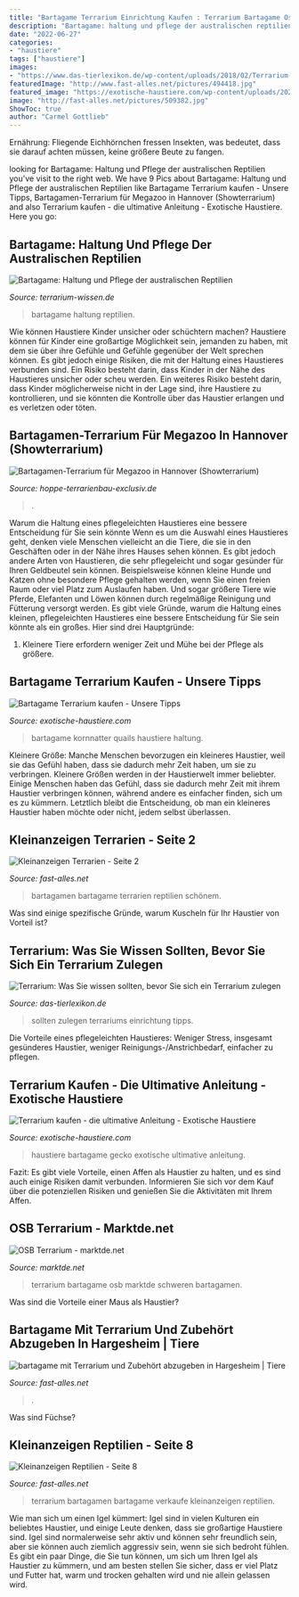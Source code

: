 ```yaml
---
title: "Bartagame Terrarium Einrichtung Kaufen : Terrarium Bartagame Osb Marktde Schweren Bartagamen"
description: "Bartagame: haltung und pflege der australischen reptilien"
date: "2022-06-27"
categories:
- "haustiere"
tags: ["haustiere"]
images:
- "https://www.das-tierlexikon.de/wp-content/uploads/2018/02/Terrarium-Bartagame-300x199.jpg"
featuredImage: "http://www.fast-alles.net/pictures/494418.jpg"
featured_image: "https://exotische-haustiere.com/wp-content/uploads/2021/04/Bartagame-Terrarium-kaufen-01-430x197.jpg"
image: "http://fast-alles.net/pictures/509382.jpg"
ShowToc: true
author: "Carmel Gottlieb"
---
```



Ernährung: Fliegende Eichhörnchen fressen Insekten, was bedeutet, dass sie darauf achten müssen, keine größere Beute zu fangen.

	

		
looking for Bartagame: Haltung und Pflege der australischen Reptilien you've visit to the right web. We have 9 Pics about Bartagame: Haltung und Pflege der australischen Reptilien like Bartagame Terrarium kaufen - Unsere Tipps, Bartagamen-Terrarium für Megazoo in Hannover (Showterrarium) and also Terrarium kaufen - die ultimative Anleitung - Exotische Haustiere. Here you go:
		
    
## Bartagame: Haltung Und Pflege Der Australischen Reptilien

<img loading=lazy src="https://www.terrarium-wissen.de/wp-content/uploads/2013/06/bartagame-haltung.jpg" onerror="this.onerror=null;this.src='https://tse4.mm.bing.net/th?id=OIP.1nABCATrl6fItamYxZFwwwHaFj&amp;pid=15.1';" alt="Bartagame: Haltung und Pflege der australischen Reptilien">

_Source: terrarium-wissen.de_

>bartagame haltung reptilien. 

	

Wie können Haustiere Kinder unsicher oder schüchtern machen?
Haustiere können für Kinder eine großartige Möglichkeit sein, jemanden zu haben, mit dem sie über ihre Gefühle und Gefühle gegenüber der Welt sprechen können. Es gibt jedoch einige Risiken, die mit der Haltung eines Haustieres verbunden sind. Ein Risiko besteht darin, dass Kinder in der Nähe des Haustieres unsicher oder scheu werden. Ein weiteres Risiko besteht darin, dass Kinder möglicherweise nicht in der Lage sind, ihre Haustiere zu kontrollieren, und sie könnten die Kontrolle über das Haustier erlangen und es verletzen oder töten.

    
## Bartagamen-Terrarium Für Megazoo In Hannover (Showterrarium)

<img loading=lazy src="https://hoppe-terrarienbau-exclusiv.de/wp-content/uploads/2020/12/linke-Ecke-hf-683x1024.jpg" onerror="this.onerror=null;this.src='https://tse3.mm.bing.net/th?id=OIP.BMQ17xI8U9aA0DWXm5hzFQHaLG&amp;pid=15.1';" alt="Bartagamen-Terrarium für Megazoo in Hannover (Showterrarium)">

_Source: hoppe-terrarienbau-exclusiv.de_

>. 

	

Warum die Haltung eines pflegeleichten Haustieres eine bessere Entscheidung für Sie sein könnte
Wenn es um die Auswahl eines Haustieres geht, denken viele Menschen vielleicht an die Tiere, die sie in den Geschäften oder in der Nähe ihres Hauses sehen können. Es gibt jedoch andere Arten von Haustieren, die sehr pflegeleicht und sogar gesünder für Ihren Geldbeutel sein können. Beispielsweise können kleine Hunde und Katzen ohne besondere Pflege gehalten werden, wenn Sie einen freien Raum oder viel Platz zum Auslaufen haben. Und sogar größere Tiere wie Pferde, Elefanten und Löwen können durch regelmäßige Reinigung und Fütterung versorgt werden. Es gibt viele Gründe, warum die Haltung eines kleinen, pflegeleichten Haustieres eine bessere Entscheidung für Sie sein könnte als ein großes. Hier sind drei Hauptgründe:
1) Kleinere Tiere erfordern weniger Zeit und Mühe bei der Pflege als größere.

    
## Bartagame Terrarium Kaufen - Unsere Tipps

<img loading=lazy src="https://exotische-haustiere.com/wp-content/uploads/2021/04/Bartagame-Terrarium-kaufen-01-430x197.jpg" onerror="this.onerror=null;this.src='https://tse2.mm.bing.net/th?id=OIP.EN138NyY8KIzJJ8amaAFqAAAAA&amp;pid=15.1';" alt="Bartagame Terrarium kaufen - Unsere Tipps">

_Source: exotische-haustiere.com_

>bartagame kornnatter quails haustiere haltung. 

	

Kleinere Größe: Manche Menschen bevorzugen ein kleineres Haustier, weil sie das Gefühl haben, dass sie dadurch mehr Zeit haben, um sie zu verbringen.
Kleinere Größen werden in der Haustierwelt immer beliebter. Einige Menschen haben das Gefühl, dass sie dadurch mehr Zeit mit ihrem Haustier verbringen können, während andere es einfacher finden, sich um es zu kümmern. Letztlich bleibt die Entscheidung, ob man ein kleineres Haustier haben möchte oder nicht, jedem selbst überlassen.

    
## Kleinanzeigen Terrarien - Seite 2

<img loading=lazy src="http://www.fast-alles.net/pictures/202489.jpg" onerror="this.onerror=null;this.src='https://tse1.mm.bing.net/th?id=OIP.33VLrKVKJ3F5MCUbWmZuWQHaFj&amp;pid=15.1';" alt="Kleinanzeigen Terrarien - Seite 2">

_Source: fast-alles.net_

>bartagamen bartagame terrarien reptilien schönem. 

	

Was sind einige spezifische Gründe, warum Kuscheln für Ihr Haustier von Vorteil ist?

    
## Terrarium: Was Sie Wissen Sollten, Bevor Sie Sich Ein Terrarium Zulegen

<img loading=lazy src="https://www.das-tierlexikon.de/wp-content/uploads/2018/02/Terrarium-Bartagame-300x199.jpg" onerror="this.onerror=null;this.src='https://tse4.mm.bing.net/th?id=OIP.Q4f3o4RuWoj6AuvupCIYoQAAAA&amp;pid=15.1';" alt="Terrarium: Was Sie wissen sollten, bevor Sie sich ein Terrarium zulegen">

_Source: das-tierlexikon.de_

>sollten zulegen terrariums einrichtung tipps. 

	

Die Vorteile eines pflegeleichten Haustieres: Weniger Stress, insgesamt gesünderes Haustier, weniger Reinigungs-/Anstrichbedarf, einfacher zu pflegen.

    
## Terrarium Kaufen - Die Ultimative Anleitung - Exotische Haustiere

<img loading=lazy src="https://exotische-haustiere.com/wp-content/uploads/2019/01/Terrarium-bartagame-280x180.jpg" onerror="this.onerror=null;this.src='https://tse3.mm.bing.net/th?id=OIP.UNI_0qqNbIrGJ9IsrxQfVwAAAA&amp;pid=15.1';" alt="Terrarium kaufen - die ultimative Anleitung - Exotische Haustiere">

_Source: exotische-haustiere.com_

>haustiere bartagame gecko exotische ultimative anleitung. 

	

Fazit: Es gibt viele Vorteile, einen Affen als Haustier zu halten, und es sind auch einige Risiken damit verbunden. Informieren Sie sich vor dem Kauf über die potenziellen Risiken und genießen Sie die Aktivitäten mit Ihrem Affen.

    
## OSB Terrarium - Marktde.net

<img loading=lazy src="https://marktde.net/img/2020/10/11/terrarium-mit-bartagame_0.jpg" onerror="this.onerror=null;this.src='https://tse3.mm.bing.net/th?id=OIP.L-3ti6J2diYxDgcNCdAheAHaDt&amp;pid=15.1';" alt="OSB Terrarium - marktde.net">

_Source: marktde.net_

>terrarium bartagame osb marktde schweren bartagamen. 

	

Was sind die Vorteile einer Maus als Haustier?

    
## Bartagame Mit Terrarium Und Zubehört Abzugeben In Hargesheim | Tiere

<img loading=lazy src="http://www.fast-alles.net/pictures/494418.jpg" onerror="this.onerror=null;this.src='https://tse3.mm.bing.net/th?id=OIP.1d1aKNhpJ7V2SQ0RZkDECgHaFj&amp;pid=15.1';" alt="bartagame mit Terrarium und Zubehört abzugeben in Hargesheim | Tiere">

_Source: fast-alles.net_

>. 

	

Was sind Füchse?

    
## Kleinanzeigen Reptilien - Seite 8

<img loading=lazy src="http://fast-alles.net/pictures/509382.jpg" onerror="this.onerror=null;this.src='https://tse4.mm.bing.net/th?id=OIP.H3D2m_Y4jnV_dOhmRVGHJwHaFj&amp;pid=15.1';" alt="Kleinanzeigen Reptilien - Seite 8">

_Source: fast-alles.net_

>terrarium bartagamen bartagame verkaufe kleinanzeigen reptilien. 

	

Wie man sich um einen Igel kümmert:
Igel sind in vielen Kulturen ein beliebtes Haustier, und einige Leute denken, dass sie großartige Haustiere sind. Igel sind normalerweise sehr aktiv und können sehr freundlich sein, aber sie können auch ziemlich aggressiv sein, wenn sie sich bedroht fühlen. Es gibt ein paar Dinge, die Sie tun können, um sich um Ihren Igel als Haustier zu kümmern, und am besten stellen Sie sicher, dass er viel Platz und Futter hat, warm und trocken gehalten wird und nie allein gelassen wird.

